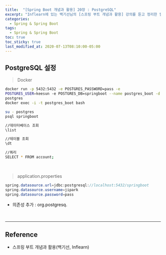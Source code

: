 ```yaml
---
title:  "[Spring Boot 개념과 활용] 20장 : PostgreSQL"
excerpt: "Inflearn에 있는 백기선님의 [스프링 부트 개념과 활용] 강의를 듣고 정리한 필기이다."
categories:
  - Spring & Spring Boot
tags:
  - Spring & Spring Boot
toc: true
toc_sticky: true
last_modified_at: 2020-07-13T08:10:00-05:00
---
```


## PostgreSQL 설정

> Docker

```sh
docker run -p 5432:5432 -e POSTGRES_PASSWORD=pass -e
POSTGRES_USER=keesun -e POSTGRES_DB=springboot --name postgres_boot -d
postgres
docker exec -i -t postgres_boot bash

su - postgres
psql springboot

//데이터베이스 조회
\list

//테이블 조회
\dt

//쿼리
SELECT * FROM account;
```

<br>

> application.properties

```java
spring.datasource.url=jdbc:postgresql://localhost:5432/springboot
spring.datasource.username=jipark
spring.datasource.password=pass
```

* 의존성 추가 : org.postgresq.

<br>

---

## Reference

* 스프링 부트 개념과 활용(백기선, Inflearn)
